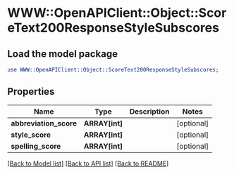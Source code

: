# WWW::OpenAPIClient::Object::ScoreText200ResponseStyleSubscores

## Load the model package
```perl
use WWW::OpenAPIClient::Object::ScoreText200ResponseStyleSubscores;
```

## Properties
Name | Type | Description | Notes
------------ | ------------- | ------------- | -------------
**abbreviation_score** | **ARRAY[int]** |  | [optional] 
**style_score** | **ARRAY[int]** |  | [optional] 
**spelling_score** | **ARRAY[int]** |  | [optional] 

[[Back to Model list]](../README.md#documentation-for-models) [[Back to API list]](../README.md#documentation-for-api-endpoints) [[Back to README]](../README.md)



